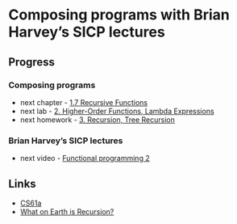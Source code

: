# Composing programs with Brian Harvey’s SICP lectures

## Progress

### Composing programs

- next chapter - [1.7 Recursive Functions](https://composingprograms.com/pages/17-recursive-functions.html)
- next lab - [2. Higher-Order Functions, Lambda Expressions](https://cs61a.org/lab/lab02/)
- next homework - [3. Recursion, Tree Recursion](https://cs61a.org/hw/hw03/)

### Brian Harvey’s SICP lectures
-	next video - [Functional programming 2](https://archive.org/details/ucberkeley_webcast_TTK2lZoWbPQ)

## Links

- [CS61a](https://cs61a.org/)
- [What on Earth is Recursion?](https://youtu.be/Mv9NEXX1VHc)
